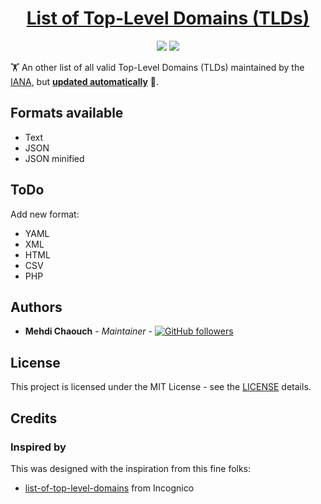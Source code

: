 <h1 align="center"><a href="https://github.com/mehdichaouch/list-of-top-level-domains">List of Top-Level Domains (TLDs)</a></h1>
<p align="center">
  <a href="https://makeapullrequest.com"><img src="https://img.shields.io/badge/PRs-welcome-brightgreen.svg"></a>
  <a href="https://opensource.org/licenses/MIT"><img src="https://img.shields.io/badge/License-MIT-blue.svg"></a>
</p>

🏋️ An other list of all valid Top-Level Domains (TLDs) maintained by the [IANA](https://www.iana.org/), but **<ins>updated automatically</ins>** 🎉.

## Formats available

- Text
- JSON
- JSON minified

## ToDo

Add new format:
- YAML
- XML
- HTML
- CSV
- PHP

## Authors

- **Mehdi Chaouch** - *Maintainer* - [![GitHub followers](https://img.shields.io/github/followers/mehdichaouch.svg?style=social)](https://github.com/mehdichaouch)

## License

This project is licensed under the MIT License - see the [LICENSE](./LICENSE) details.

## Credits

### Inspired by

This was designed with the inspiration from this fine folks:
- [list-of-top-level-domains](https://github.com/incognico/list-of-top-level-domains/) from Incognico
